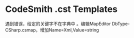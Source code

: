 ﻿# CodeSmith .cst Templates
遇到错误，给定的关键字不在字典中 。编辑MapEditor DbType-CSharp.csmap，增加Name=Xml,Value=string